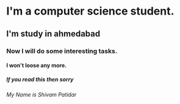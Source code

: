 # I'm a computer science student.
## I'm study in ahmedabad
### Now I will do some interesting tasks.
#### I won't loose any more.
##### If you read this then sorry 
###### My Name is Shivam Patidar
